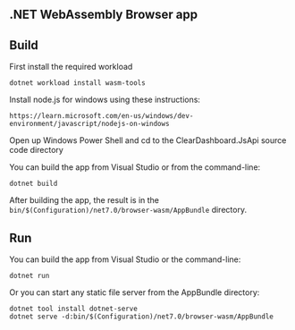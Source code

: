 ## .NET WebAssembly Browser app

## Build

First install the required workload

```
dotnet workload install wasm-tools
```

Install node.js for windows using these instructions:

```
https://learn.microsoft.com/en-us/windows/dev-environment/javascript/nodejs-on-windows
```

Open up Windows Power Shell and cd to the ClearDashboard.JsApi source code directory

You can build the app from Visual Studio or from the command-line:

```
dotnet build
```

After building the app, the result is in the `bin/$(Configuration)/net7.0/browser-wasm/AppBundle` directory.

## Run

You can build the app from Visual Studio or the command-line:

```
dotnet run
```

Or you can start any static file server from the AppBundle directory:

```
dotnet tool install dotnet-serve
dotnet serve -d:bin/$(Configuration)/net7.0/browser-wasm/AppBundle
```